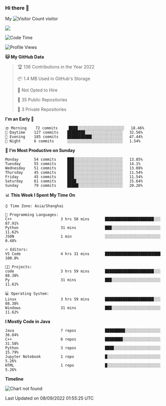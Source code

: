 ### Hi there 👋

My ![Visitor Count](https://profile-counter.glitch.me/zhou-ning/count.svg) visitor
<!--
**zhou-ning/zhou-ning** is a ✨ _special_ ✨ repository because its `README.md` (this file) appears on your GitHub profile.

Here are some ideas to get you started:

- 🔭 I’m currently working on ...
- 🌱 I’m currently learning ...
- 👯 I’m looking to collaborate on ...
- 🤔 I’m looking for help with ...
- 💬 Ask me about ...
- 📫 How to reach me: ...
- 😄 Pronouns: ...
- ⚡ Fun fact: ...
-->
![](https://github-readme-stats.vercel.app/api?username=zhou-ning)



<!--START_SECTION:waka-->
![Code Time](http://img.shields.io/badge/Code%20Time-669%20hrs%2031%20mins-blue)

![Profile Views](http://img.shields.io/badge/Profile%20Views-1-blue)

**🐱 My GitHub Data** 

> 🏆 138 Contributions in the Year 2022
 > 
> 📦 1.4 MB Used in GitHub's Storage 
 > 
> 🚫 Not Opted to Hire
 > 
> 📜 35 Public Repositories 
 > 
> 🔑 3 Private Repositories  
 > 
**I'm an Early 🐤** 

```text
🌞 Morning    72 commits     ████░░░░░░░░░░░░░░░░░░░░░   18.46% 
🌆 Daytime    127 commits    ████████░░░░░░░░░░░░░░░░░   32.56% 
🌃 Evening    185 commits    ███████████░░░░░░░░░░░░░░   47.44% 
🌙 Night      6 commits      ░░░░░░░░░░░░░░░░░░░░░░░░░   1.54%

```
📅 **I'm Most Productive on Sunday** 

```text
Monday       54 commits     ███░░░░░░░░░░░░░░░░░░░░░░   13.85% 
Tuesday      55 commits     ███░░░░░░░░░░░░░░░░░░░░░░   14.1% 
Wednesday    51 commits     ███░░░░░░░░░░░░░░░░░░░░░░   13.08% 
Thursday     45 commits     ███░░░░░░░░░░░░░░░░░░░░░░   11.54% 
Friday       45 commits     ███░░░░░░░░░░░░░░░░░░░░░░   11.54% 
Saturday     61 commits     ████░░░░░░░░░░░░░░░░░░░░░   15.64% 
Sunday       79 commits     █████░░░░░░░░░░░░░░░░░░░░   20.26%

```


📊 **This Week I Spent My Time On** 

```text
⌚︎ Time Zone: Asia/Shanghai

💬 Programming Languages: 
C++                      3 hrs 58 mins       ██████████████████████░░░   87.91% 
Python                   31 mins             ███░░░░░░░░░░░░░░░░░░░░░░   11.62% 
JSON                     1 min               ░░░░░░░░░░░░░░░░░░░░░░░░░   0.48%

🔥 Editors: 
VS Code                  4 hrs 31 mins       █████████████████████████   100.0%

🐱‍💻 Projects: 
code                     3 hrs 59 mins       ██████████████████████░░░   88.38% 
Py                       31 mins             ███░░░░░░░░░░░░░░░░░░░░░░   11.62%

💻 Operating System: 
Linux                    3 hrs 59 mins       ██████████████████████░░░   88.38% 
Windows                  31 mins             ███░░░░░░░░░░░░░░░░░░░░░░   11.62%

```

**I Mostly Code in Java** 

```text
Java                     7 repos             █████████░░░░░░░░░░░░░░░░   36.84% 
C++                      6 repos             ████████░░░░░░░░░░░░░░░░░   31.58% 
Python                   3 repos             ████░░░░░░░░░░░░░░░░░░░░░   15.79% 
Jupyter Notebook         1 repo              █░░░░░░░░░░░░░░░░░░░░░░░░   5.26% 
HTML                     1 repo              █░░░░░░░░░░░░░░░░░░░░░░░░   5.26%

```


**Timeline**

![Chart not found](https://raw.githubusercontent.com/zhou-ning/zhou-ning/main/charts/bar_graph.png) 


 Last Updated on 08/09/2022 01:55:25 UTC
<!--END_SECTION:waka-->
